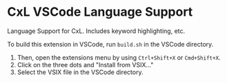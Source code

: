 # CxL VSCode Language Support
Language Support for CxL. Includes keyword highlighting, etc.

To build this extension in VSCode, run `build.sh` in the VSCode directory.

1. Then, open the extensions menu by using `Ctrl+Shift+X` or `Cmd+Shift+X`.
2. Click on the three dots and "Install from VSIX..."
3. Select the VSIX file in the VSCode directory.
